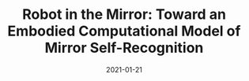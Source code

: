 ---
title: "Robot in the Mirror: Toward an Embodied Computational Model of Mirror Self-Recognition"
collection: publications
permalink: /publication/2021-robotinmirror
date: 2021-01-21
venue: 'KI – Künstliche Intelligenz'
paperurl: '/files/pdf/publications/robotinmirror.pdf'
link: 'https://doi.org/10.1007/s13218-020-00701-7'
citation: 'Hoffmann, M., **Wang, S.**, Outrata, V. et al. &quot;Robot in the Mirror: Toward an Embodied Computational Model of Mirror Self-Recognition.&quot; <i>Künstl Intell</i> 35, 37–51 (2021). https://doi.org/10.1007/s13218-020-00701-7'
---